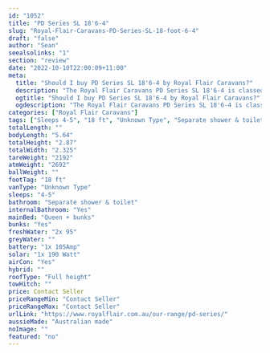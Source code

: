 ```yaml
---
id: "1052"
title: "PD Series SL 18'6-4"
slug: "Royal-Flair-Caravans-PD-Series-SL-18-foot-6-4"
draft: "false"
author: "Sean"
seealsolinks: "1"
section: "review"
date: "2022-10-10T22:00:09+11:00"
meta:
  title: "Should I buy PD Series SL 18'6-4 by Royal Flair Caravans?"
  description: "The Royal Flair Caravans PD Series SL 18'6-4 is classed as Unknown Type, and sleeps 4-5 people. It is Australian made and comes in at 18 ft. It generally has Separate shower & toilet."
  ogtitle: "Should I buy PD Series SL 18'6-4 by Royal Flair Caravans?"
  ogdescription: "The Royal Flair Caravans PD Series SL 18'6-4 is classed as Unknown Type, and sleeps 4-5 people. It is Australian made and comes in at 18 ft. It generally has Separate shower & toilet."
categories: ["Royal Flair Caravans"]
tags: ["Sleeps 4-5", "18 ft", "Unknown Type", "Separate shower & toilet", "Full height", "Price Unknown", "Australian made"]
totalLength: ""
bodyLength: "5.64"
totalHeight: "2.87"
totalWidth: "2.325"
tareWeight: "2192"
atmWeight: "2692"
ballWeight: ""
footTag: "18 ft"
vanType: "Unknown Type"
sleeps: "4-5"
bathroom: "Separate shower & toilet"
internalBathroom: "Yes"
mainBed: "Queen + bunks"
bunks: "Yes"
freshWater: "2x 95"
greyWater: ""
battery: "1x 105Amp"
solar: "1x 190 Watt"
airCon: "Yes"
hybrid: ""
roofType: "Full height"
towHitch: ""
price: Contact Seller
priceRangeMin: "Contact Seller"
priceRangeMax: "Contact Seller"
urlLink: "https://www.royalflair.com.au/our-range/pd-series/"
aussieMade: "Australian made"
noImage: ""
featured: "no"
---
```

